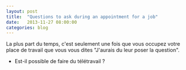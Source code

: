 ```yaml
---
layout: post
title:  "Questions to ask during an appointment for a job"
date:   2013-11-27 08:00:00
categories: blog
---
```


La plus part du temps, c'est seulement une fois que vous occupez votre place de travail que vous vous dites "J'aurais du leur poser la question".

- Est-il possible de faire du télétravail ?
